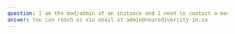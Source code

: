 ```yaml
---
question: I am the mod/admin of an instance and I need to contact a mod/admin
answer: You can reach us via email at admin@neurodiversity-in.au
---
```


